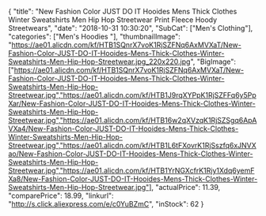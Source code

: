 {
	"title": "New Fashion Color JUST DO IT Hooides Mens Thick Clothes Winter Sweatshirts Men Hip Hop Streetwear Print Fleece Hoody Streetwears",
	"date": "2018-10-31 10:30:20",
	"SubCat": ["Men's Clothing"],
	"categories": ["Men's Hoodies "],
	"thumbnailImage": "https://ae01.alicdn.com/kf/HTB1SQnrX7voK1RjSZFNq6AxMVXaT/New-Fashion-Color-JUST-DO-IT-Hooides-Mens-Thick-Clothes-Winter-Sweatshirts-Men-Hip-Hop-Streetwear.jpg_220x220.jpg",
	"BigImage": ["https://ae01.alicdn.com/kf/HTB1SQnrX7voK1RjSZFNq6AxMVXaT/New-Fashion-Color-JUST-DO-IT-Hooides-Mens-Thick-Clothes-Winter-Sweatshirts-Men-Hip-Hop-Streetwear.jpg","https://ae01.alicdn.com/kf/HTB1J9rqXYPpK1RjSZFFq6y5PpXar/New-Fashion-Color-JUST-DO-IT-Hooides-Mens-Thick-Clothes-Winter-Sweatshirts-Men-Hip-Hop-Streetwear.jpg","https://ae01.alicdn.com/kf/HTB16w2qXVzqK1RjSZSgq6ApAVXa4/New-Fashion-Color-JUST-DO-IT-Hooides-Mens-Thick-Clothes-Winter-Sweatshirts-Men-Hip-Hop-Streetwear.jpg","https://ae01.alicdn.com/kf/HTB1L6tFXovrK1RjSszfq6xJNVXao/New-Fashion-Color-JUST-DO-IT-Hooides-Mens-Thick-Clothes-Winter-Sweatshirts-Men-Hip-Hop-Streetwear.jpg","https://ae01.alicdn.com/kf/HTB1YrNGXcfrK1Rjy1Xdq6yemFXa8/New-Fashion-Color-JUST-DO-IT-Hooides-Mens-Thick-Clothes-Winter-Sweatshirts-Men-Hip-Hop-Streetwear.jpg"],
	"actualPrice": 11.39,
	"comparePrice": 18.99,
	"linkurl": "http://s.click.aliexpress.com/e/c0YuBZmC",
	"inStock": 62
}

